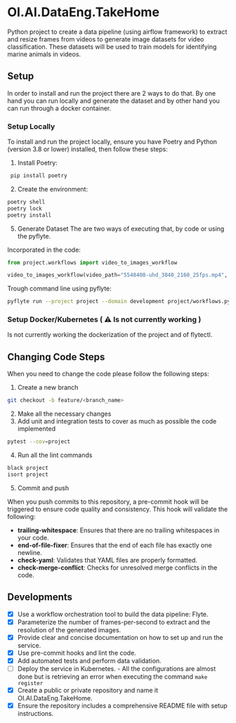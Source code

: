 # OI.AI.DataEng.TakeHome

Python project to create a data pipeline (using airflow framework) to extract and resize frames from videos to generate image datasets for
video classification. These datasets will be used to train models for identifying marine animals in videos.

## Setup

In order to install and run the project there are 2 ways to do that. By one hand you can run locally and generate the dataset and by other hand you can run through a docker container.

### Setup Locally

To install and run the project locally, ensure you have Poetry and Python (version 3.8 or lower) installed, then follow these steps:

1. Install Poetry:

```bash
 pip install poetry
```

2. Create the environment:

```bash
poetry shell
poetry lock
poetry install
```

5. Generate Dataset
The are two ways of executing that, by code or using the pyflyte.

Incorporated in the code:

```python
from project.workflows import video_to_images_workflow

video_to_images_workflow(video_path="5548408-uhd_3840_2160_25fps.mp4", resize_width=224, resize_height=224, frame_rate=10)
```

Trough command line using pyflyte:
```bash
pyflyte run --project project --domain development project/workflows.py video_to_images_workflow --video_path 5548408-uhd_3840_2160_25fps.mp4 --resize_width 224 --resize_height 224 --frame_rate 10
```


### Setup Docker/Kubernetes ( ⚠️ Is not currently working  )

Is not currently working the dockerization of the project and of flytectl.


## Changing Code Steps
When you need to change the code please follow the following steps:

1. Create a new branch
```bash
git checkout -b feature/<branch_name>
```

2. Make all the necessary changes
3. Add unit and integration tests to cover as much as possible the code implemented

```bash
pytest --cov=project
```

4. Run all the lint commands
```bash
black project
isort project
```

5. Commit and push

When you push commits to this repository, a pre-commit hook will be triggered to ensure code quality and consistency. This hook will validate the following:

- **trailing-whitespace**: Ensures that there are no trailing whitespaces in your code.
- **end-of-file-fixer**: Ensures that the end of each file has exactly one newline.
- **check-yaml**: Validates that YAML files are properly formatted.
- **check-merge-conflict**: Checks for unresolved merge conflicts in the code.

## Developments

* [x] Use a workflow orchestration tool to build the data pipeline: Flyte.
* [x] Parameterize the number of frames-per-second to extract and the resolution of the generated images.
* [x] Provide clear and concise documentation on how to set up and run the service.
* [x] Use pre-commit hooks and lint the code.
* [x] Add automated tests and perform data validation.
* [ ] Deploy the service in Kubernetes. - All the configurations are almost done but is retrieving an error when executing the command `make register`
* [x] Create a public or private repository and name it OI.AI.DataEng.TakeHome.
* [x] Ensure the repository includes a comprehensive README file with setup instructions.
